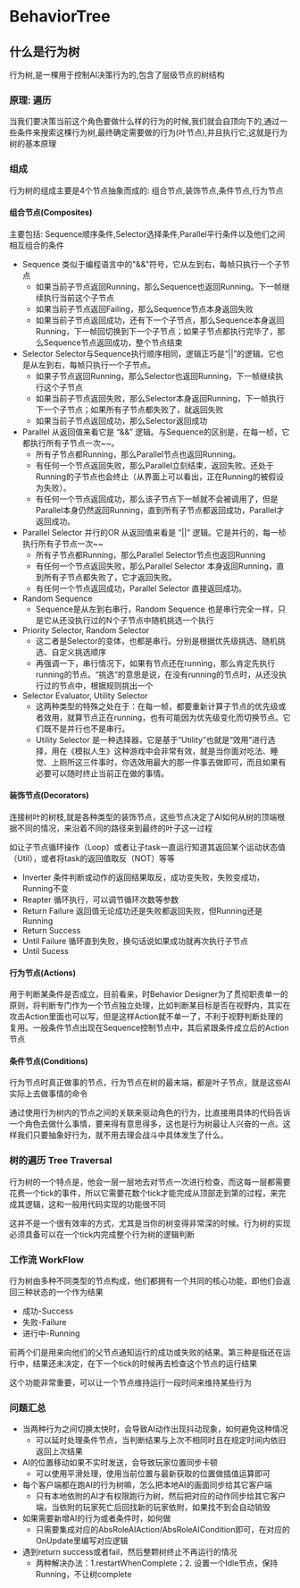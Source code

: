 # BehaviorTree

## 什么是行为树

行为树,是一棵用于控制AI决策行为的,包含了层级节点的树结构

### 原理: 遍历

当我们要决策当前这个角色要做什么样的行为的时候,我们就会自顶向下的,通过一些条件来搜索这棵行为树,最终确定需要做的行为(叶节点),并且执行它,这就是行为树的基本原理

### 组成

行为树的组成主要是4个节点抽象而成的: 组合节点,装饰节点,条件节点,行为节点

#### 组合节点(Composites)

主要包括: Sequence顺序条件,Selector选择条件,Parallel平行条件以及他们之间相互组合的条件

- Sequence 类似于编程语言中的"&&"符号，它从左到右，每帧只执行一个子节点
  - 如果当前子节点返回Running，那么Sequence也返回Running。下一帧继续执行当前这个子节点
  - 如果当前子节点返回Failing，那么Sequence节点本身返回失败
  - 如果当前子节点返回成功，还有下一个子节点，那么Sequence本身返回Running，下一帧回切换到下一个子节点；如果子节点都执行完毕了，那么Sequence节点返回成功，整个节点结束
- Selector Selector与Sequence执行顺序相同，逻辑正巧是“||”的逻辑。它也是从左到右，每帧只执行一个子节点。
  - 如果子节点返回Running，那么Selector也返回Running，下一帧继续执行这个子节点
  - 如果当前子节点返回失败，那么Selector本身返回Running，下一帧执行下一个子节点；如果所有子节点都失败了，就返回失败
  - 如果当前子节点返回成功，那么Selector返回成功
- Parallel 从返回值来看它是 “&&” 逻辑。与Sequence的区别是，在每一桢，它都执行所有子节点一次~~。
  - 所有子节点都Running，那么Parallel节点也返回Running。
  - 有任何一个节点返回失败，那么Parallel立刻结束，返回失败。还处于Running的子节点也会终止（从界面上可以看出，正在Running的被假设为失败）。
  - 有任何一个节点返回成功，那么该子节点下一帧就不会被调用了，但是Parallel本身仍然返回Running，直到所有子节点都返回成功，Parallel才返回成功。
- Parallel Selector 并行的OR 从返回值来看是 “||” 逻辑。它是并行的，每一桢执行所有子节点一次~~
  - 所有子节点都Running，那么Parallel Selector节点也返回Running
  - 有任何一个节点返回失败，那么Parallel Selector 本身返回Running，直到所有子节点都失败了，它才返回失败。
  - 有任何一个节点返回成功，Parallel Selector 直接返回成功。
- Random Sequence
  - Sequence是从左到右串行，Random Sequence 也是串行完全一样，只是它从还没执行过的N个子节点中随机挑选一个执行
- Priority Selector, Random Selector
  - 这二者是Selector的变体，也都是串行。分别是根据优先级挑选、随机挑选、自定义挑选顺序
  - 再强调一下，串行情况下，如果有节点还在running，那么肯定先执行running的节点。“挑选”的意思是说，在没有running的节点时，从还没执行过的节点中，根据规则挑出一个
- Selector Evaluator, Utility Selector
  - 这两种类型的特殊之处在于：在每一帧，都要重新计算子节点的优先级或者效用，就算节点正在running，也有可能因为优先级变化而切换节点。它们既不是并行也不是串行。
  - Utility Selector 是一种选择器，它是基于“Utility”也就是“效用”进行选择，用在《模拟人生》这种游戏中会非常有效，就是当你面对吃法、睡觉、上厕所这三件事时，你选效用最大的那一件事去做即可，而且如果有必要可以随时终止当前正在做的事情。

#### 装饰节点(Decorators)

连接树叶的树枝,就是各种类型的装饰节点，这些节点决定了AI如何从树的顶端根据不同的情况，来沿着不同的路径来到最终的叶子这一过程

如让子节点循环操作（Loop）或者让子task一直运行知道其返回某个运动状态值（Util），或者将task的返回值取反（NOT）等等

- Inverter 条件判断或动作的返回结果取反，成功变失败，失败变成功，Running不变
- Reapter 循环执行，可以调节循环次数等参数
- Return Failure 返回值无论成功还是失败都返回失败，但Running还是Running
- Return Success
- Until Failure 循环直到失败，换句话说如果成功就再次执行子节点
- Until Sucess

#### 行为节点(Actions)

用于判断某条件是否成立，目前看来，时Behavior Designer为了贯彻职责单一的原则，将判断专门作为一个节点独立处理，比如判断某目标是否在视野内，其实在攻击Action里面也可以写，但是这样Action就不单一了，不利于视野判断处理的复用。一般条件节点出现在Sequence控制节点中，其后紧跟条件成立后的Action节点

#### 条件节点(Conditions)

行为节点时真正做事的节点，行为节点在树的最末端，都是叶子节点，就是这些AI实际上去做事情的命令

通过使用行为树内的节点之间的关联来驱动角色的行为，比直接用具体的代码告诉一个角色去做什么事情，要来得有意思得多，这也是行为树最让人兴奋的一点。这样我们只要抽象好行为，就不用去理会战斗中具体发生了什么。

### 树的遍历 Tree Traversal

行为树的一个特点是，他会一层一层地去对节点一次进行检查，而这每一层都需要花费一个tick的事件，所以它需要花数个tick才能完成从顶部走到第的过程，来完成其逻辑，这和一般用代码实现的功能很不同

这并不是一个很有效率的方式，尤其是当你的树变得非常深的时候。行为树的实现必须具备可以在一个tick内完成整个行为树的逻辑判断

### 工作流 WorkFlow

行为树由多种不同类型的节点构成，他们都拥有一个共同的核心功能，即他们会返回三种状态的一个作为结果

- 成功-Success
- 失败-Failure
- 进行中-Running

前两个们是用来向他们的父节点通知运行的成功或失败的结果。第三种是指还在运行中，结果还未决定，在下一个tick的时候再去检查这个节点的运行结果

这个功能非常重要，可以让一个节点维持运行一段时间来维持某些行为

### 问题汇总

- 当两种行为之间切换太快时，会导致AI动作出现抖动现象，如何避免这种情况
  - 可以延时处理条件节点，当判断结果与上次不相同时且在规定时间内依旧返回上次结果
- AI的位置移动如果不实时发送，会导致玩家位置同步卡顿
  - 可以使用平滑处理，使用当前位置与最新获取的位置做插值运算即可
- 每个客户端都在跑AI的行为树嘛，怎么把本地AI的画面同步给其它客户端
  - 只有本地依附的AI才有权限跑行为树，然后把对应的动作同步给其它客户端，当依附的玩家死亡后回找新的玩家依附，如果找不到会自动销毁
- 如果需要新增AI的行为或者条件时，如何做
  - 只需要集成对应的AbsRoleAIAction/AbsRoleAICondition即可，在对应的OnUpdate里编写对应逻辑
- 遇到return success或者fail，然后整颗树终止不再运行的情况
  - 两种解决办法：1.restartWhenComplete；2. 设置一个Idle节点，保持Running，不让树complete
